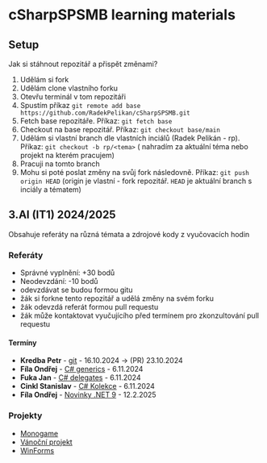 # cSharpSPSMB learning materials 

## Setup

Jak si stáhnout repozitář a přispět změnami?

1. Udělám si fork
2. Udělám clone vlastního forku
3. Otevřu terminál v tom repozitáři
4. Spustím příkaz `git remote add base https://github.com/RadekPelikan/cSharpSPSMB.git`
5. Fetch base repozitáře. Příkaz: `git fetch base`
6. Checkout na base repozitář. Příkaz: `git checkout base/main`
7. Udělám si vlastní branch dle vlastních inciálů (Radek Pelikán - rp). Příkaz: `git checkout -b rp/<tema>` (<tema> nahradím za aktuální téma nebo projekt na kterém pracujem)
8. Pracuji na tomto branch
9. Mohu si poté poslat změny na svůj fork následovně. Příkaz: `git push origin HEAD` (origin je vlastní - fork repozitář. `HEAD` je aktuální branch s inciály a tématem)

## 3.AI (IT1) 2024/2025

Obsahuje referáty na různá témata a zdrojové kody z vyučovacích hodin

### Referáty

- Správné vyplnění: +30 bodů
- Neodevzdání: -10 bodů
- odevzdávat se budou formou gitu
- žák si forkne tento repozitář a udělá změny na svém forku
- žák odevzdá referát formou pull requestu
- žák může kontaktovat vyučujícího před termínem pro zkonzultování pull requestu

#### Termíny

- **Kredba Petr** - [git](materials/git.md) - 16.10.2024 -> (PR) 23.10.2024
- **Fíla Ondřej** - [C# generics](materials/cSharp/generics.md) - 6.11.2024
- **Fuka Jan** - [C# delegates](materials/cSharp/delegates.md) - 6.11.2024
- **Cinkl Stanislav** - [C# Kolekce](materilas/cSharp/collections.md) - 6.11.2024
- **Fíla Ondřej** - [Novinky .NET 9](materials/cSharp/dotnet9.pptx) - 12.2.2025

### Projekty

- [Monogame](projekty/monogame.md)
- [Vánoční projekt](projekty/christmas/christmas.md)
- [WinForms](projekty/winForms.md)
